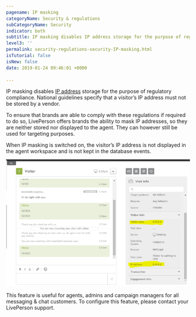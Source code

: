 ```yaml
---
pagename: IP masking
categoryName: Security & regulations
subCategoryName: Security
indicator: both
subtitle: IP masking disables IP address storage for the purpose of regulatory compliance.
level3: ''
permalink: security-regulations-security-IP-masking.html
isTutorial: false
isNew: false
date: 2019-01-24 09:46:01 +0000

---
```

IP masking disables [IP address](security-regulations-security-IP-address-blocking.html) storage for the purpose of regulatory compliance. National guidelines specify that a visitor’s IP address must not be stored by a vendor.

To ensure that brands are able to comply with these regulations if required to do so, LivePerson offers brands the ability to mask IP addresses, so they are neither stored nor displayed to the agent. They can however still be used for targeting purposes.

When IP masking is switched on, the visitor’s IP address is not displayed in the agent workspace and is not kept in the database events.

![](/img/Security_IP_masking1.png)

This feature is useful for agents, admins and campaign managers for all messaging & chat customers. To configure this feature, please contact your LivePerson support.